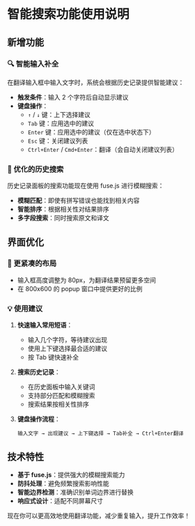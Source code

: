# 智能搜索功能使用说明

## 新增功能

### 🔍 智能输入补全

在翻译输入框中输入文字时，系统会根据历史记录提供智能建议：

- **触发条件**：输入 2 个字符后自动显示建议
- **键盘操作**：
  - `↑` / `↓` 键：上下选择建议
  - `Tab` 键：应用选中的建议
  - `Enter` 键：应用选中的建议（仅在选中状态下）
  - `Esc` 键：关闭建议列表
  - `Ctrl+Enter` / `Cmd+Enter`：翻译（会自动关闭建议列表）

### 🎯 优化的历史搜索

历史记录面板的搜索功能现在使用 fuse.js 进行模糊搜索：

- **模糊匹配**：即使有拼写错误也能找到相关内容
- **智能排序**：根据相关性对结果排序
- **多字段搜索**：同时搜索原文和译文

## 界面优化

### 📏 更紧凑的布局

- 输入框高度调整为 80px，为翻译结果预留更多空间
- 在 800x600 的 popup 窗口中提供更好的比例

### 💡 使用建议

1. **快速输入常用短语**：

   - 输入几个字符，等待建议出现
   - 使用上下键选择最合适的建议
   - 按 Tab 键快速补全

2. **搜索历史记录**：

   - 在历史面板中输入关键词
   - 支持部分匹配和模糊搜索
   - 搜索结果按相关性排序

3. **键盘操作流程**：
   ```
   输入文字 → 出现建议 → 上下键选择 → Tab补全 → Ctrl+Enter翻译
   ```

## 技术特性

- **基于 fuse.js**：提供强大的模糊搜索能力
- **防抖处理**：避免频繁搜索影响性能
- **智能边界检测**：准确识别单词边界进行替换
- **响应式设计**：适配不同屏幕尺寸

现在你可以更高效地使用翻译功能，减少重复输入，提升工作效率！
